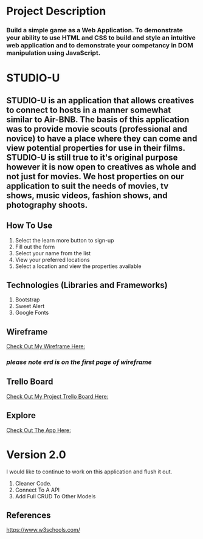  # Project Description
 ### Build a simple game as a Web Application. To demonstrate your ability to use HTML and CSS to build and style an intuitive web application and to demonstrate your competancy in DOM manipulation using JavaScript.


# STUDIO-U 
## STUDIO-U is an application that allows creatives to connect to hosts in a manner somewhat similar to Air-BNB. The basis of this application was to provide movie scouts (professional and novice)  to have a place where they can come and view potential properties for use in their films. STUDIO-U is still true to it's original purpose however it is now open to creatives as whole and not just for movies. We host properties on our application to suit the needs of movies, tv shows, music videos, fashion shows, and photography shoots. 
## How To Use
1. Select the learn more button to sign-up
2. Fill out the form
4. Select your name from the list 
5. View your preferred locations 
6. Select a location and view the properties available

## Technologies (Libraries and Frameworks)
1. Bootstrap
2. Sweet Alert
3. Google Fonts

## Wireframe

[Check Out My Wireframe Here:](https://www.figma.com/file/H1902NX1Iv6VkXrMbPg2miJ3/Project-3)
### *please note erd is on the first page of wireframe*


## Trello Board
[Check Out My Project Trello Board Here:](https://trello.com/b/GjoWRSzJ/project-three)

## Explore 
[ Check Out The App Here: ](https://dry-dusk-44322.herokuapp.com/)


# Version 2.0
I would like to continue to work on this application and flush it out.  
1. Cleaner Code. 
2. Connect To A API
3. Add Full CRUD To Other Models

## References
https://www.w3schools.com/


